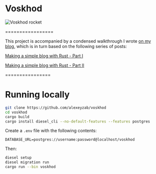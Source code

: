 # Voskhod

![Voskhod rocket](https://render.fineartamerica.com/images/rendered/default/print/5.500/8.000/break/images-medium-5/voskhod-2-rocket-on-launchpad-science-photo-library.jpg)

=================

This project is accompanied by a condensed walkthrough I wrote [on my blog](https://alexeyzabelin.com/voskhod-rocket/),
which is in turn based on the following series of posts:

[Making a simple blog with Rust - Part I](https://notryanb.github.io/rust-blog-series-1.html)

[Making a simple blog with Rust - Part II](https://notryanb.github.io/rust-blog-series-2.html)


================

# Running locally

```bash
git clone https://github.com/alexeyzab/voskhod
cd voskhod
cargo build
cargo install diesel_cli --no-default-features --features postgres
```

Create a `.env` file with the following contents:

```
DATABASE_URL=postgres://username:password@localhost/voskhod
```

Then:

```bash
diesel setup
diesel migration run
cargo run --bin voskhod
```

